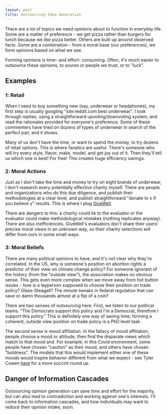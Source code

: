 ```yaml
---
layout: post
title: Outsourcing Idea Generation
---
```


There are a lot of topics we need opinions about to function in everyday life. Some are a matter of preference - we get pizza rather than burgers for lunch because we like pizza better. Others are built up around observed facts. Some are a combination - from a moral base (our preferences), we form opinions based on what we see.

Forming opinions is time- and effort- consuming. Often, it's much easier to outsource these opinions, to soures or people we trust, or to "luck". 

## Examples

### 1: Retail

When I need to buy something new (say, underwear or headphones), my first step is usually googling "site:reddit.com best underwear". I look through replies, using a straightforward upvoting/downvoting system, and read the rationales provided for everyone's preference. Some of these commenters have tried on dozens of types of underwear in search of the perfect pair, and it shows. 

Many of us don't have the time, or want to spend the money, to try dozens of retail options. This is where fanatics are useful. There's someone who will try every style, flavor, make, model, and get joy out of it. Then they'll tell us which one is best! For free! This creates huge efficiency savings. 

### 2: Moral Actions

Just as I don't take the time and money to try on eight brands of underwear, I don't research every potentially effective charity myself. There are people and organizations who do this due diligence, and publish their methodologies at a clear level, and publish straightforward "donate to x if you believe y" results. This is where I plug [GiveWell][givewell]. 

There are dangers to this: a charity could lie to the evaluator or the evaluator could make methodological mistakes (nothing replicates anyway). There are also inefficiencies. GiveWell's evaluators don't share their users' precise moral views in an unknown way, so their charity selections will differ from ours in some small ways.  

### 3: Moral Beliefs

There are many political opinions to have, and it's not clear why they're correlated. In the US, why is someone's position on abortion rights a predictor of their view on climate change policy? For someone ignorant of the history (from the "outside view"), the association makes no obvious sense. This gets even more complex when we move away from hot button issues - how is a layperson supposed to choose their position on trade policy? Glass-Steagall? The minute tweaks in federal regulation that can save or damn thousands almost at a flip of a coin?

There are two senses of outsourcing here. First, we listen to our political teams. "The Democrats support <i>this</i> policy and I'm a Democrat, therefore I support this policy." This is definitely one way of saving time; forming a coherent, outside view position on trade policy is a PhD level task. 

The second sense is mood affiliation. In the fallacy of mood affiliation, people choose a mood or attitude, then find the disparate views which match to that mood and. For example, in this Covid environment, some people have chosen "caution" as their mood, and others have chosen "boldness". The models that this would implement either one of these moods would inspire behavior different from what we expect - see Tyler Cowen [here][mood-pandemic] for a more succint round up.

## Danger of Information Cascades

Outsourcing opinion generation can save time and effort for the majority, but can also lead to contradiction and working against one's interests. I'll come back to information cascades, and how individuals may want to reduce their opinion intake, soon.






[mood-pandemic]: https://marginalrevolution.com/marginalrevolution/2020/05/on-the-all-too-frequent-split-between-theory-and-practice.html
[givewell]: https://www.givewell.org/
